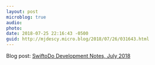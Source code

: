 ```yaml
---
layout: post
microblog: true
audio: 
photo: 
date: 2018-07-25 22:16:43 -0500
guid: http://mjdescy.micro.blog/2018/07/26/031643.html
---
```

Blog post: [SwiftoDo Development Notes, July 2018](https://mjdescy.me/2018/07/25/swiftodo-development-notes-july-2018/)

